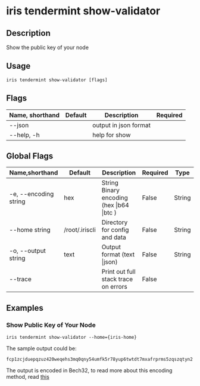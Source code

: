 # iris tendermint show-validator

## Description

Show the public key of your node

## Usage

```
iris tendermint show-validator [flags]
```

## Flags

| Name, shorthand      | Default           | Description                                                    | Required |
| -------------------- | ----------------- | -------------------------------------------------------------- | -------- |
| --json            |                   | output in json format                  |          |
| --help, -h           |                   | help for show                                                  |          |

## Global Flags

| Name,shorthand        | Default        | Description                                 | Required | Type   |
| --------------------- | -------------- | ------------------------------------------- | -------- | ------ |
| -e, --encoding string | hex            | String   Binary encoding (hex \|b64 \|btc ) | False    | String |
| --home string         | /root/.iriscli | Directory for config and data               | False    | String |
| -o, --output string   | text           | Output format (text \|json)                 | False    | String |
| --trace               |                | Print out full stack trace on errors        | False    |        |

## Examples

### Show Public Key of Your Node

```shell
iris tendermint show-validator --home={iris-home}
```

The sample output could be:
```$xslt
fcp1zcjduepqzuz420weqehs3mq0qny54umfk5r78yup6twtdt7mxafrprms5zqszqtyn2
```

The output is encoded in Bech32, to read more about this encoding method, read [this](../../features/basic-concepts/bech32-prefix.md) 
